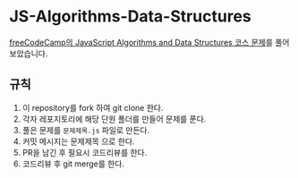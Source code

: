 # JS-Algorithms-Data-Structures
[freeCodeCamp의 JavaScript Algorithms and Data Structures 코스 문제](https://www.freecodecamp.org/learn/javascript-algorithms-and-data-structures#functional-programming)를 풀어보았습니다.

## 규칙
1. 이 repository를 fork 하여 git clone 한다.
2. 각자 레포지토리에 해당 단원 폴더를 만들어 문제를 푼다.
3. 풀은 문제를 `문제제목.js` 파일로 만든다.
4. 커밋 메시지는 문제제목 으로 한다.
5. PR을 남긴 후 필요시 코드리뷰를 한다.
6. 코드리뷰 후 git merge를 한다.
